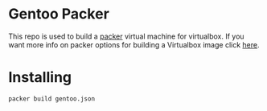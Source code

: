 # Gentoo Packer
This repo is used to build a [packer](https://www.packer.io) virtual machine
for virtualbox. If you want more info on packer options for building a
Virtualbox image click
[here](https://www.packer.io/docs/builders/virtualbox-iso.html).


# Installing

```sh
packer build gentoo.json
```
